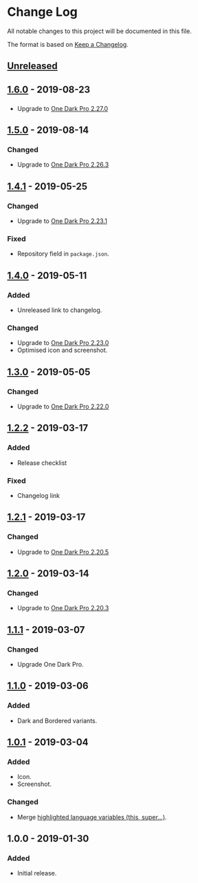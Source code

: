 # Change Log
All notable changes to this project will be documented in this file.

The format is based on [Keep a Changelog](https://keepachangelog.com/en/1.0.0/).

## [Unreleased]

## [1.6.0] - 2019-08-23
###
- Upgrade to [One Dark Pro 2.27.0](https://github.com/Binaryify/OneDark-Pro/blob/master/CHANGELOG.md#2263--20190808)

## [1.5.0] - 2019-08-14
### Changed
- Upgrade to [One Dark Pro 2.26.3](https://github.com/Binaryify/OneDark-Pro/blob/master/CHANGELOG.md#2263--20190808)

## [1.4.1] - 2019-05-25
### Changed
- Upgrade to [One Dark Pro 2.23.1](https://github.com/Binaryify/OneDark-Pro/blob/master/CHANGELOG.md#2231--20190524)

### Fixed
- Repository field in `package.json`.

## [1.4.0] - 2019-05-11
### Added
- Unreleased link to changelog.

### Changed
- Upgrade to [One Dark Pro 2.23.0](https://github.com/Binaryify/OneDark-Pro/blob/master/CHANGELOG.md#2230--20190510)
- Optimised icon and screenshot.

## [1.3.0] - 2019-05-05
### Changed
- Upgrade to [One Dark Pro 2.22.0](https://github.com/Binaryify/OneDark-Pro/blob/master/CHANGELOG.md#2220--20190503)

## [1.2.2] - 2019-03-17
### Added
- Release checklist

### Fixed
- Changelog link

## [1.2.1] - 2019-03-17
### Changed
- Upgrade to [One Dark Pro 2.20.5](https://github.com/Binaryify/OneDark-Pro/blob/master/CHANGELOG.md#2205--20190315)

## [1.2.0] - 2019-03-14
### Changed
- Upgrade to [One Dark Pro 2.20.3](https://github.com/Binaryify/OneDark-Pro/blob/master/CHANGELOG.md#2203--20190313)

## [1.1.1] - 2019-03-07
### Changed
- Upgrade One Dark Pro.

## [1.1.0] - 2019-03-06
### Added
- Dark and Bordered variants.

## [1.0.1] - 2019-03-04
### Added
- Icon.
- Screenshot.

### Changed
- Merge [highlighted language variables (this, super...)](https://github.com/Binaryify/OneDark-Pro/pull/287).

## 1.0.0 - 2019-01-30
### Added
- Initial release.

[Unreleased]: https://github.com/smeagolem/ayu-one-dark-pro/compare/1.6.0...HEAD
[1.6.0]: https://github.com/smeagolem/ayu-one-dark-pro/compare/1.5.0...1.6.0
[1.5.0]: https://github.com/smeagolem/ayu-one-dark-pro/compare/1.4.1...1.5.0
[1.4.1]: https://github.com/smeagolem/ayu-one-dark-pro/compare/1.4.0...1.4.1
[1.4.0]: https://github.com/smeagolem/ayu-one-dark-pro/compare/1.3.0...1.4.0
[1.3.0]: https://github.com/smeagolem/ayu-one-dark-pro/compare/1.2.2...1.3.0
[1.2.2]: https://github.com/smeagolem/ayu-one-dark-pro/compare/1.2.1...1.2.2
[1.2.1]: https://github.com/smeagolem/ayu-one-dark-pro/compare/1.2.0...1.2.1
[1.2.0]: https://github.com/smeagolem/ayu-one-dark-pro/compare/1.1.1...1.2.0
[1.1.1]: https://github.com/smeagolem/ayu-one-dark-pro/compare/1.1.0...1.1.1
[1.1.0]: https://github.com/smeagolem/ayu-one-dark-pro/compare/1.0.1...1.1.0
[1.0.1]: https://github.com/smeagolem/ayu-one-dark-pro/compare/1.0.0...1.0.1
